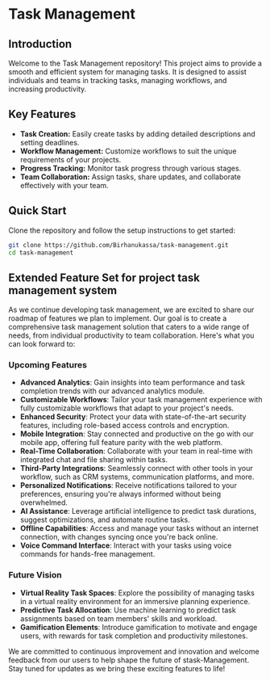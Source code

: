 # Task Management

## Introduction

Welcome to the Task Management repository! This project aims to provide a smooth and efficient system for managing tasks. It is designed to assist individuals and teams in tracking tasks, managing workflows, and increasing productivity.


## Key Features
- **Task Creation:** Easily create tasks by adding detailed descriptions and setting deadlines.
- **Workflow Management:** Customize workflows to suit the unique requirements of your projects.
- **Progress Tracking:** Monitor task progress through various stages.
- **Team Collaboration:** Assign tasks, share updates, and collaborate effectively with your team.
## Quick Start
Clone the repository and follow the setup instructions to get started:
```bash
git clone https://github.com/Birhanukassa/task-management.git
cd task-management
```



## Extended Feature Set for project task management system 

As we continue developing task management, we are excited to share our roadmap of features we plan to implement. Our goal is to create a comprehensive task management solution that caters to a wide range of needs, from individual productivity to team collaboration. Here's what you can look forward to:

### Upcoming Features

- **Advanced Analytics**: Gain insights into team performance and task completion trends with our advanced analytics module.
- **Customizable Workflows**: Tailor your task management experience with fully customizable workflows that adapt to your project's needs.
- **Enhanced Security**: Protect your data with state-of-the-art security features, including role-based access controls and encryption.
- **Mobile Integration**: Stay connected and productive on the go with our mobile app, offering full feature parity with the web platform.
- **Real-Time Collaboration**: Collaborate with your team in real-time with integrated chat and file sharing within tasks.
- **Third-Party Integrations**: Seamlessly connect with other tools in your workflow, such as CRM systems, communication platforms, and more.
- **Personalized Notifications**: Receive notifications tailored to your preferences, ensuring you're always informed without being overwhelmed.
- **AI Assistance**: Leverage artificial intelligence to predict task durations, suggest optimizations, and automate routine tasks.
- **Offline Capabilities**: Access and manage your tasks without an internet connection, with changes syncing once you're back online.
- **Voice Command Interface**: Interact with your tasks using voice commands for hands-free management.

### Future Vision

- **Virtual Reality Task Spaces**: Explore the possibility of managing tasks in a virtual reality environment for an immersive planning experience.
- **Predictive Task Allocation**: Use machine learning to predict task assignments based on team members' skills and workload.
- **Gamification Elements**: Introduce gamification to motivate and engage users, with rewards for task completion and productivity milestones.

We are committed to continuous improvement and innovation and welcome feedback from our users to help shape the future of stask-Management. Stay tuned for updates as we bring these exciting features to life!
